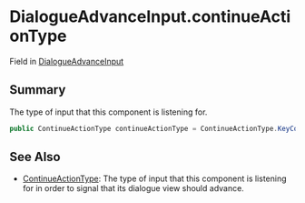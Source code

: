 # DialogueAdvanceInput.continueActionType

Field in [DialogueAdvanceInput](/docs/api/csharp/yarn.unity.legacy.dialogueadvanceinput.md)

## Summary


The type of input that this component is listening for.


```csharp
public ContinueActionType continueActionType = ContinueActionType.KeyCode;
```

## See Also

* [ContinueActionType](/docs/api/csharp/yarn.unity.legacy.dialogueadvanceinput.continueactiontype-1.md): The type of input that this component is listening for in order to signal that its dialogue view should advance.

